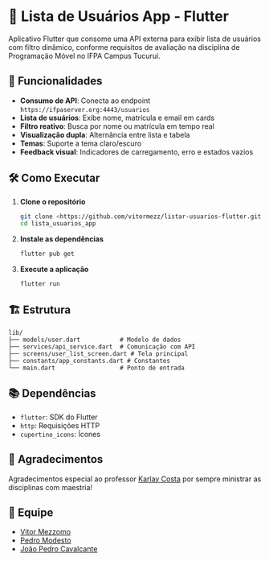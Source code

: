 # 📱 Lista de Usuários App - Flutter

Aplicativo Flutter que consome uma API externa para exibir lista de usuários com filtro dinâmico, conforme requisitos de avaliação na disciplina de Programação Móvel no IFPA Campus Tucuruí.

## 🚀 Funcionalidades

- **Consumo de API**: Conecta ao endpoint `https://ifpaserver.org:4443/usuarios`
- **Lista de usuários**: Exibe nome, matrícula e email em cards
- **Filtro reativo**: Busca por nome ou matrícula em tempo real
- **Visualização dupla**: Alternância entre lista e tabela
- **Temas**: Suporte a tema claro/escuro
- **Feedback visual**: Indicadores de carregamento, erro e estados vazios

## 🛠️ Como Executar

1. **Clone o repositório**

   ```bash
   git clone <https://github.com/vitormezz/listar-usuarios-flutter.git>
   cd lista_usuarios_app
   ```

2. **Instale as dependências**

   ```bash
   flutter pub get
   ```

3. **Execute a aplicação**
   ```bash
   flutter run
   ```

## 🏗️ Estrutura

```
lib/
├── models/user.dart           # Modelo de dados
├── services/api_service.dart  # Comunicação com API
├── screens/user_list_screen.dart # Tela principal
├── constants/app_constants.dart # Constantes
└── main.dart                  # Ponto de entrada
```

## 📚 Dependências

- `flutter`: SDK do Flutter
- `http`: Requisições HTTP
- `cupertino_icons`: Ícones

## 🤝 Agradecimentos

Agradecimentos especial ao professor [Karlay Costa](https://github.com/karlaycosta) por sempre ministrar as disciplinas com maestria!

## 👤 Equipe

- [Vitor Mezzomo](https://github.com/vitormezz)
- [Pedro Modesto](https://github.com/JKLModesto)
- [João Pedro Cavalcante](https://github.com/JoaoPedroCavalcante)
